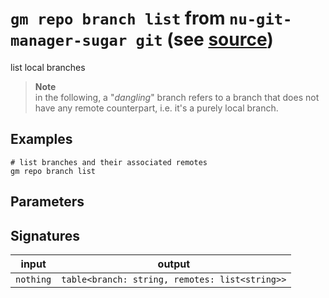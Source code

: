 # `gm repo branch list` from `nu-git-manager-sugar git` (see [source](https://github.com/amtoine/nu-git-manager/blob/main/pkgs/nu-git-manager-sugar/nu-git-manager-sugar/git/mod.nu#L75))
list local branches

> **Note**  
> in the following, a "*dangling*" branch refers to a branch that does not have any remote
> counterpart, i.e. it's a purely local branch.

## Examples
```nushell
# list branches and their associated remotes
gm repo branch list
```

## Parameters


## Signatures
| input     | output                                         |
| --------- | ---------------------------------------------- |
| `nothing` | `table<branch: string, remotes: list<string>>` |
